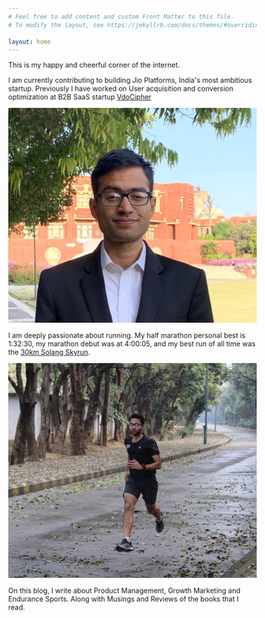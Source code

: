 ```yaml
---
# Feel free to add content and custom Front Matter to this file.
# To modify the layout, see https://jekyllrb.com/docs/themes/#overriding-theme-defaults

layout: home
---
```

This is my happy and cheerful corner of the internet. 


I am currently contributing to building Jio Platforms, India's most ambitious startup. Previously I have worked on User acquisition and conversion optimization at B2B SaaS startup [VdoCipher](https://www.vdocipher.com)

![image](/assets/images/home/iiml-formals.jpg)

I am deeply passionate about running. My half marathon personal best is 1:32:30, my marathon debut was at 4:00:05, and my best run of all time was the [30km Solang Skyrun](https://www.milangupta.io/blog/solang-skyrun-2018).

![image](/assets/images/home/running.jpg)

On this blog, I write about Product Management, Growth Marketing and Endurance Sports. Along with Musings and Reviews of the books that I read.  
